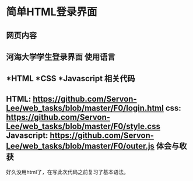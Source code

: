 简单HTML登录界面
===================
网页内容
----
河海大学学生登录界面
使用语言
----
*HTML
*CSS
*Javascript
相关代码
----
HTML: https://github.com/Servon-Lee/web_tasks/blob/master/F0/login.html
css: https://github.com/Servon-Lee/web_tasks/blob/master/F0/style.css
Javascript: https://github.com/Servon-Lee/web_tasks/blob/master/F0/outer.js
体会与收获
----
好久没用html了，在写此次代码之前复习了基本语法。

